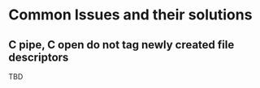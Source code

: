 # Common Issues and their solutions

## C pipe, C open do not tag newly created file descriptors
TBD

